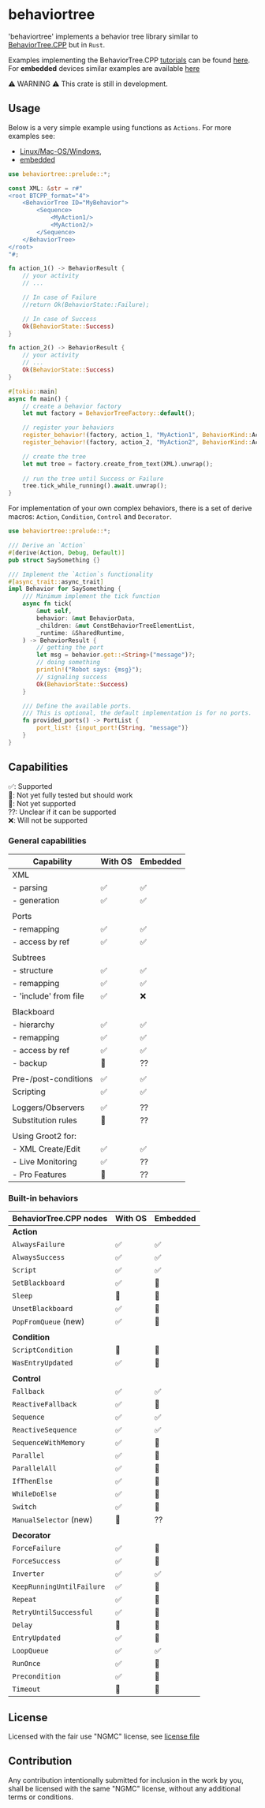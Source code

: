 # behaviortree

'behaviortree' implements a behavior tree library similar to [BehaviorTree.CPP](https://www.behaviortree.dev/) but in `Rust`.

Examples implementing the BehaviorTree.CPP [tutorials](https://www.behaviortree.dev/docs/intro)
can be found [here](https://github.com/stepkun/behaviortree/tree/main/examples).
For __embedded__ devices similar examples are available [here](https://github.com/stepkun/behaviortree/tree/main/embedded)

⚠️ WARNING ⚠️
This crate is still in development.

## Usage

Below is a very simple example using functions as `Actions`.
For more examples see: 
- [Linux/Mac-OS/Windows](https://github.com/stepkun/behaviortree/tree/main/examples), 
- [embedded](https://github.com/stepkun/behaviortree/tree/main/embedded)

```rust
use behaviortree::prelude::*;

const XML: &str = r#"
<root BTCPP_format="4">
    <BehaviorTree ID="MyBehavior">
        <Sequence>
			<MyAction1/>
			<MyAction2/>
        </Sequence>
    </BehaviorTree>
</root>
"#;

fn action_1() -> BehaviorResult {
    // your activity
    // ...

    // In case of Failure    
    //return Ok(BehaviorState::Failure);

    // In case of Success    
    Ok(BehaviorState::Success)
}

fn action_2() -> BehaviorResult {
    // your activity
    // ...
    Ok(BehaviorState::Success)
}

#[tokio::main]
async fn main() {
    // create a behavior factory
    let mut factory = BehaviorTreeFactory::default();

    // register your behaviors
    register_behavior!(factory, action_1, "MyAction1", BehaviorKind::Action).unwrap();
    register_behavior!(factory, action_2, "MyAction2", BehaviorKind::Action).unwrap();

    // create the tree
    let mut tree = factory.create_from_text(XML).unwrap();
    
    // run the tree until Success or Failure
    tree.tick_while_running().await.unwrap();
}
```

For implementation of your own complex behaviors, there is a set of 
derive macros: `Action`, `Condition`, `Control` and `Decorator`.

```rust
use behaviortree::prelude::*;

/// Derive an `Action`
#[derive(Action, Debug, Default)]
pub struct SaySomething {}

/// Implement the `Action`s functionality
#[async_trait::async_trait]
impl Behavior for SaySomething {
    /// Minimum implement the tick function
	async fn tick(
		&mut self,
		behavior: &mut BehaviorData,
		_children: &mut ConstBehaviorTreeElementList,
		_runtime: &SharedRuntime,
	) -> BehaviorResult {
        // getting the port
		let msg = behavior.get::<String>("message")?;
        // doing something
		println!("Robot says: {msg}");
        // signaling success
		Ok(BehaviorState::Success)
	}

    /// Define the available ports.
    /// This is optional, the default implementation is for no ports.
	fn provided_ports() -> PortList {
		port_list! {input_port!(String, "message")}
	}
}
```

## Capabilities

 ✅: Supported<br>
 🚦: Not yet fully tested but should work<br>
 🔴: Not yet supported<br>
 ??: Unclear if it can be supported<br>
 ❌: Will not be supported

### General capabilities

| Capability              | With OS | Embedded |
| ----------------------- | ------- | -------- |
| XML                     |         |          |
| - parsing               | ✅      | ✅       |
| - generation            | ✅      | ✅       |
|                         |         |          |
| Ports                   |         |          |
| - remapping             | ✅      | ✅       |
| - access by ref         | ✅      | ✅       |
|                         |         |          |
| Subtrees                |         |          |
| - structure             | ✅      | ✅       |
| - remapping             | ✅      | ✅       |
| - 'include' from file   | ✅      | ❌       |
|                         |         |          |
| Blackboard              |         |          |
| - hierarchy             | ✅      | ✅       |
| - remapping             | ✅      | ✅       |
| - access by ref         | ✅      | ✅       |
| - backup                | 🔴      | ??       |
|                         |         |          |
| Pre-/post-conditions    | ✅      | ✅       |
| Scripting               | ✅      | ✅       |
|                         |         |          |
| Loggers/Observers       | ✅      | ??       |
| Substitution rules      | 🔴      | ??       |
|                         |         |          |
| Using Groot2 for:       |         |          |
| - XML Create/Edit       | ✅      | ✅       |
| - Live Monitoring       | ✅      | ??       |
| - Pro Features          | 🔴      | ??       |

### Built-in behaviors

| BehaviorTree.CPP nodes    | With OS | Embedded |
| ------------------------- | ------- | -------- |
| __Action__                |         |          |
| `AlwaysFailure`           | ✅      | ✅       |
| `AlwaysSuccess`           | ✅      | ✅       |
| `Script`                  | ✅      | ✅       |
| `SetBlackboard`           | ✅      | 🚦       |
| `Sleep`                   | 🚦      | 🔴       |
| `UnsetBlackboard`         | ✅      | 🚦       |
| `PopFromQueue` (new)      | ✅      | 🚦       |
|                           |         |          |
| __Condition__             |         |          |
| `ScriptCondition`         | 🚦      | 🚦       |
| `WasEntryUpdated`         | ✅      | 🚦       |
|                           |         |          |
| __Control__               |         |          |
| `Fallback`                | ✅      | ✅       |
| `ReactiveFallback`        | ✅      | 🚦       |
| `Sequence`                | ✅      | ✅       |
| `ReactiveSequence`        | ✅      | ✅       |
| `SequenceWithMemory`      | ✅      | 🚦       |
| `Parallel`                | ✅      | 🚦       |
| `ParallelAll`             | ✅      | 🚦       |
| `IfThenElse`              | ✅      | 🚦       |
| `WhileDoElse`             | ✅      | 🚦       |
| `Switch`                  | ✅      | 🚦       |
| `ManualSelector` (new)    | 🔴      | ??       |
|                           |         |          |
| __Decorator__             |         |          |
| `ForceFailure`            | ✅      | 🚦       |
| `ForceSuccess`            | ✅      | 🚦       |
| `Inverter`                | ✅      | ✅       |
| `KeepRunningUntilFailure` | ✅      | 🚦       |
| `Repeat`                  | ✅      | 🚦       |
| `RetryUntilSuccessful`    | ✅      | 🚦       |
| `Delay`                   | 🚦      | 🔴       |
| `EntryUpdated`            | ✅      | 🚦       |
| `LoopQueue`               | ✅      | ✅       |
| `RunOnce`                 | ✅      | 🚦       |
| `Precondition`            | ✅      | 🚦       |
| `Timeout`                 | 🚦      | 🔴       |

## License

Licensed with the fair use "NGMC" license, see [license file](https://github.com/stepkun/behaviortree/blob/main/LICENSE)

## Contribution

Any contribution intentionally submitted for inclusion in the work by you,
shall be licensed with the same "NGMC" license, without any additional terms or conditions.
